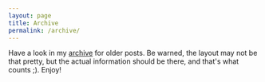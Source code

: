 ```yaml
---
layout: page
title: Archive
permalink: /archive/
---
```


Have a look in my [archive](./blog/archives/index.html) for older posts. Be warned, the layout may not be that pretty, but the actual information should be there, and that's what counts ;). Enjoy!
